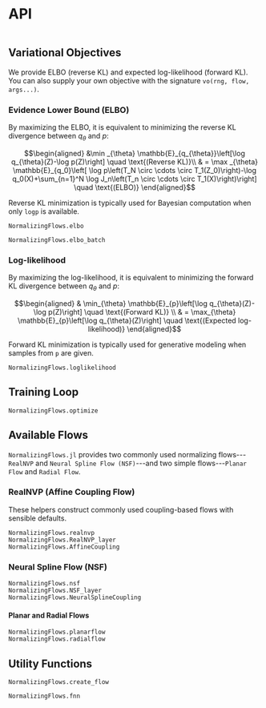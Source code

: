 # API

```@index
```

## Variational Objectives

We provide ELBO (reverse KL) and expected log-likelihood (forward KL). You can also
supply your own objective with the signature `vo(rng, flow, args...)`.

### Evidence Lower Bound (ELBO)

By maximizing the ELBO, it is equivalent to minimizing the reverse KL divergence between $q_\theta$ and $p$:

```math
\begin{aligned}
&\min _{\theta} \mathbb{E}_{q_{\theta}}\left[\log q_{\theta}(Z)-\log p(Z)\right]  \quad \text{(Reverse KL)}\\
& = \max _{\theta} \mathbb{E}_{q_0}\left[ \log p\left(T_N \circ \cdots \circ
T_1(Z_0)\right)-\log q_0(X)+\sum_{n=1}^N \log J_n\left(T_n \circ \cdots \circ
T_1(X)\right)\right] \quad \text{(ELBO)}
\end{aligned}
```

Reverse KL minimization is typically used for Bayesian computation when only `logp` is available.

```@docs
NormalizingFlows.elbo
```

```@docs
NormalizingFlows.elbo_batch
```

### Log-likelihood

By maximizing the log-likelihood, it is equivalent to minimizing the forward KL divergence between $q_\theta$ and $p$:

```math
\begin{aligned}
& \min_{\theta} \mathbb{E}_{p}\left[\log q_{\theta}(Z)-\log p(Z)\right] \quad \text{(Forward KL)} \\
& = \max_{\theta} \mathbb{E}_{p}\left[\log q_{\theta}(Z)\right] \quad \text{(Expected log-likelihood)}
\end{aligned}
```

Forward KL minimization is typically used for generative modeling when samples from `p` are given.

```@docs
NormalizingFlows.loglikelihood
```

## Training Loop

```@docs
NormalizingFlows.optimize
```


## Available Flows

`NormalizingFlows.jl` provides two commonly used normalizing flows---`RealNVP` and
`Neural Spline Flow (NSF)`---and two simple flows---`Planar Flow` and `Radial Flow`.

### RealNVP (Affine Coupling Flow)

These helpers construct commonly used coupling-based flows with sensible defaults.

```@docs
NormalizingFlows.realnvp
NormalizingFlows.RealNVP_layer
NormalizingFlows.AffineCoupling
```

### Neural Spline Flow (NSF)

```@docs
NormalizingFlows.nsf
NormalizingFlows.NSF_layer
NormalizingFlows.NeuralSplineCoupling
```

#### Planar and Radial Flows

```@docs
NormalizingFlows.planarflow
NormalizingFlows.radialflow
```

## Utility Functions

```@docs
NormalizingFlows.create_flow
```

```@docs
NormalizingFlows.fnn
```

